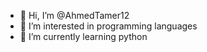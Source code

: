 - 👋 Hi, I’m @AhmedTamer12
- 👀 I’m interested in programming languages
- 🌱 I’m currently learning python
